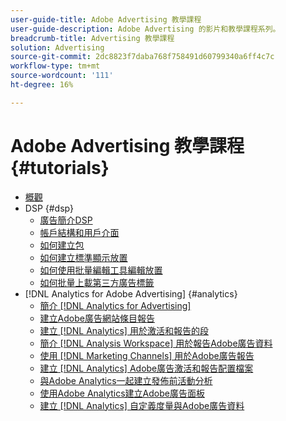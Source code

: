 ```yaml
---
user-guide-title: Adobe Advertising 教學課程
user-guide-description: Adobe Advertising 的影片和教學課程系列。
breadcrumb-title: Advertising 教學課程
solution: Advertising
source-git-commit: 2dc8823f7daba768f758491d60799340a6ff4c7c
workflow-type: tm+mt
source-wordcount: '111'
ht-degree: 16%

---
```



# Adobe Advertising 教學課程 {#tutorials}

+ [概觀](overview.md)
+ DSP {#dsp}
   + [廣告簡介DSP](/help/dsp/intro.md)
   + [帳戶結構和用戶介面](/help/dsp/ui.md)
   + [如何建立包](/help/dsp/package-create.md)
   + [如何建立標準顯示放置](/help/dsp/placement-create.md)
   + [如何使用批量編輯工具編輯放置](/help/dsp/bulk-edit-placement-tools.md)
   + [如何批量上載第三方廣告標籤](/help/dsp/bulk-upload-third-party-ad-tags.md)
+ [!DNL Analytics for Adobe Advertising] {#analytics}
   + [簡介 [!DNL Analytics for Advertising]](/help/integrations/analytics/intro-a4adc.md)
   + [建立Adobe廣告網站條目報告](/help/integrations/analytics/analytics-site-entry-a4adc.md)
   + [建立 [!DNL Analytics] 用於激活和報告的段](/help/integrations/analytics/analytics-segments-a4adc.md)
   + [簡介 [!DNL Analysis Workspace] 用於報告Adobe廣告資料](/help/integrations/analytics/analytics-analysis-workspace-a4adc.md)
   + [使用 [!DNL Marketing Channels] 用於Adobe廣告報告](/help/integrations/analytics/analytics-reporting-a4adc.md)
   + [建立 [!DNL Analytics] Adobe廣告激活和報告配置檔案](/help/integrations/analytics/analytics-profiles-a4adc.md)
   + [與Adobe Analytics一起建立發佈前活動分析](/help/integrations/analytics/analytics-pre-launch-a4adc.md)
   + [使用Adobe Analytics建立Adobe廣告面板](/help/integrations/analytics/analytics-dashboards-a4adc.md)
   + [建立 [!DNL Analytics] 自定義度量與Adobe廣告資料](/help/integrations/analytics/analytics-custom-metrics-a4adc.md)

<!-- Add to DSP chapter once the videos are complete:
  + [How to Create a Placement](/help/dsp/placement-create.md)
  + [Placement Targeting Capabilities](/help/dsp/placement-targeting.md)
  + [Audience Libraries and Applying Behavioral Targeting](/help/dsp/audience-libraries.md)
-->

<!-- If I move the "Analytics for Advertising chapter into a larger Integrations chapter, then I'll need to set up redirects by copying a CSV file into this repo and populating it for those legacy file names. -->